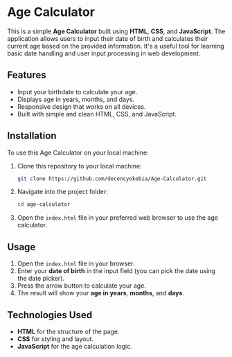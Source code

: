 # Age Calculator

This is a simple **Age Calculator** built using **HTML**, **CSS**, and **JavaScript**. The application allows users to input their date of birth and calculates their current age based on the provided information. It's a useful tool for learning basic date handling and user input processing in web development.

## Features

- Input your birthdate to calculate your age.
- Displays age in years, months, and days.
- Responsive design that works on all devices.
- Built with simple and clean HTML, CSS, and JavaScript.

## Installation

To use this Age Calculator on your local machine:

1. Clone this repository to your local machine:
    ```bash
    git clone https://github.com/decencyokobia/Age-Calculator.git
    ```
2. Navigate into the project folder:
    ```bash
    cd age-calculator
    ```
3. Open the `index.html` file in your preferred web browser to use the age calculator.

## Usage

1. Open the `index.html` file in your browser.
2. Enter your **date of birth** in the input field (you can pick the date using the date picker).
3. Press the arrow button to calculate your age.
4. The result will show your **age in years**, **months**, and **days**.

## Technologies Used

- **HTML** for the structure of the page.
- **CSS** for styling and layout.
- **JavaScript** for the age calculation logic.